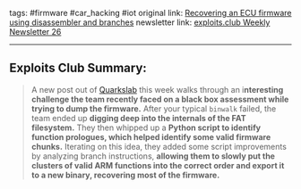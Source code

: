 tags: #firmware #car_hacking #iot
original link:  [Recovering an ECU firmware using disassembler and branches](https://blog.quarkslab.com/recovering-an-ecu-firmware-using-disassembler-and-branches.html?ref=blog.exploits.club)
newsletter link:  [exploits.club Weekly Newsletter 26](https://blog.exploits.club/exploits-club-weekly-newsletter-26/)
 

---
## Exploits Club Summary:
> A new post out of [Quarkslab](https://www.quarkslab.com/?ref=blog.exploits.club) this week walks through an i**nteresting challenge the team recently faced on a black box assessment while trying to dump the firmware.** After your typical `binwalk` failed, the team ended up **digging deep into the internals of the FAT filesystem.** They then whipped up a **Python script to identify function prologues, which helped identify some valid firmware chunks.** Iterating on this idea, they added some script improvements by analyzing branch instructions, **allowing them to slowly put the clusters of valid ARM functions into the correct order and export it to a new binary, recovering most of the firmware.**